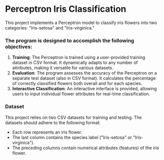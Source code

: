 # Perceptron Iris Classification
This project implements a Perceptron model to classify iris flowers into two categories: "Iris-setosa" and "Iris-virginica." 

### The program is designed to accomplish the following objectives:
1)  **Training**: The Perceptron is trained using a user-provided training dataset in CSV format. It dynamically adapts to any number of attributes, making it versatile for various datasets.
2)  **Evaluation**: The program assesses the accuracy of the Perceptron on a separate test dataset (also in CSV format). It calculates the percentage of correctly classified flowers both overall and for each species.
3)  **Interactive Classification**: An interactive interface is provided, allowing users to input individual flower attributes for real-time classification.

### Dataset
This project relies on two CSV datasets for training and testing. The datasets should adhere to the following format:
* Each row represents an iris flower.
* The last column contains the species label ("Iris-setosa" or "Iris-virginica").
* The preceding columns contain numerical attributes (features) of the iris flower.
